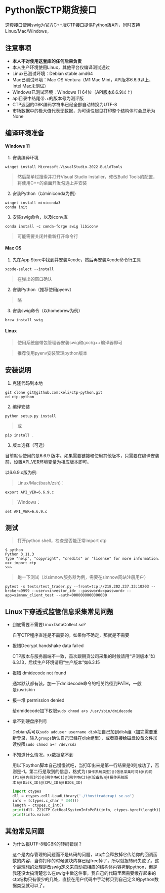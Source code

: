 # Python版CTP期货接口

这套接口使用swig为官方C++版CTP接口提供Python版API，同时支持Linux/Mac/Windows。

## 注意事项

- **本人不对使用这套库的任何后果负责**
- 本人生产环境使用Linux，其他平台仅编译测试通过
- Linux已测试环境：Debian stable amd64
- Mac已测试环境：Mac OS Ventura（M1 Mac Mini，API版本6.6.9以上，Intel Mac未测试）
- Windows已测试环境：Windows 11 64位（API版本6.6.9以上）
- api目录中结尾带`.c`的版本号为测评版
- CTP返回的GBK编码字符串已经全部自动转换为UTF-8
- 市场数据中的极大值代表无数据，为可读性起见打印整个结构体时会显示为None

## 编译环境准备

#### Windows 11

1. 安装编译环境
```
winget install Microsoft.VisualStudio.2022.BuildTools
```
> 然后菜单栏搜索并打开Visual Studio Installer，修改Build Tools的配置，将使用C++的桌面开发勾选上并安装

2. 安装Python（以miniconda为例）
```
winget install miniconda3
conda init
```

3. 安装swig命令，以及iconv库
```
conda install -c conda-forge swig libiconv
```
>可能需要关闭并重新打开命令行

#### Mac OS

1. 先在App Store中找到并安装Xcode，然后再安装Xcode命令行工具
```
xcode-select --install
```
> 在弹出的窗口确认

2. 安装Python（推荐使用pyenv）
> 略

3. 安装swig命令（以homebrew为例）
```
brew install swig
```

#### Linux

> 使用系统自带包管理器安装swig和gcc/g++编译器即可

> 推荐使用pyenv安装管理python版本


## 安装说明

1. 克隆代码到本地
```
git clone git@github.com:keli/ctp-python.git
cd ctp-python
```

2. 编译安装
```
python setup.py install
```
> 或
```
pip install .
```

3. 版本选择（可选）

目前默认使用的是6.6.9 版本。如果需要链接和使用其他版本，只需要在编译安装前，设置API_VER环境变量为相应版本即可。

以6.6.9.c版为例:

> Linux/Mac(bash/zsh)：
```
export API_VER=6.6.9.c
```

> Windows：
```
set API_VER=6.6.9.c
```

## 测试

> 打开python shell，检查是否能正常import ctp

```
$ python
Python 3.11.3
Type "help", "copyright", "credits" or "license" for more information.
>>> import ctp
>>>
```

> 跑一下测试（以simnow服务器为例，需要在simnow网站注册用户）
```
pytest -s tests/test_trader.py --front=tcp://218.202.237.33:10203 --broker=9999 --user=<investor_id> --password=<password> --app=simnow_client_test --auth=0000000000000000
```


## Linux下穿透式监管信息采集常见问题

- 到底需要不需要LinuxDataCollect.so?

  自写CTP程序直连是不需要的，如果你不确定，那就是不需要

- 报错Decrypt handshake data failed

  CTP版本与服务器端不一致，首次跟期货公司采集的时候请用“评测版本”如6.3.13，后续生产环境请用“生产版本”如6.3.15

- 报错 dmidecode not found

  通常默认都有装，加一下dmidecode命令的相关路径到PATH，一般是/usr/sbin

- 报一堆 permission denied

  给dmidecode加下权限`sudo chmod a+s /usr/sbin/dmidecode`

- 拿不到硬盘序列号

  Debian系可以`sudo adduser username disk`把自己加到disk组（加完需要重新登录，输入`groups`确认自己已经在disk组里），或者直接给磁盘设备文件加读权限`sudo chmod a+r /dev/sda`

- 不知道什么情况，xx数据拿不到

  用以下python脚本自己慢慢试吧，当打印出来是第一行结果是0则成功了，否则是-1。第二行是取到的信息，格式为```(操作系统类型)@(信息采集时间)@(内网IP1)@(内网IP2)@(网卡MAC1)@(网卡MAC2)@(设备名)@(操作系统版本)@(Disk_ID)@(CPU_ID)@(BIOS_ID)```
  
  ```python
  import ctypes
  dll = ctypes.cdll.LoadLibrary('./thosttraderapi_se.so')
  info = (ctypes.c_char * 344)()
  length = ctypes.c_int()
  print(dll._Z21CTP_GetRealSystemInfoPcRi(info, ctypes.byref(length)))
  print(info.value)
  ```

## 其他常见问题

- 为什么报UTF-8和GBK的转码错误？

  这个是内存管理的问题而不是转码的问题，ctp库会释放掉它传给你的回调函数的内容，当你打印的时候这块内存已经free掉了，所以就报转码失败了。这个最理想的处理是改swig定义来自动把相应的结构体内容拷到python，但是我还没太搞清楚怎么在swig中做这件事。我自己的代码里面需要缓存起来的ctp结构只有很少的几处，直接在用户代码中手动拷贝到自己定义的python数据类型就可以了。


